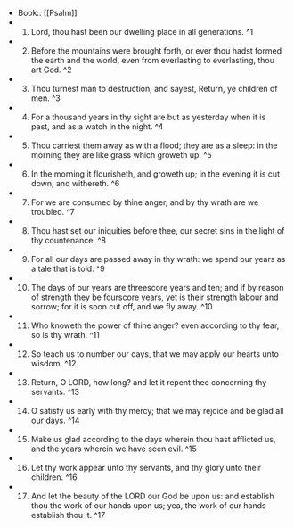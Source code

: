 - Book:: [[Psalm]]
- 1. Lord, thou hast been our dwelling place in all generations. ^1
- 2. Before the mountains were brought forth, or ever thou hadst formed the earth and the world, even from everlasting to everlasting, thou art God. ^2
- 3. Thou turnest man to destruction; and sayest, Return, ye children of men. ^3
- 4. For a thousand years in thy sight are but as yesterday when it is past, and as a watch in the night. ^4
- 5. Thou carriest them away as with a flood; they are as a sleep: in the morning they are like grass which groweth up. ^5
- 6. In the morning it flourisheth, and groweth up; in the evening it is cut down, and withereth. ^6
- 7. For we are consumed by thine anger, and by thy wrath are we troubled. ^7
- 8. Thou hast set our iniquities before thee, our secret sins in the light of thy countenance. ^8
- 9. For all our days are passed away in thy wrath: we spend our years as a tale that is told. ^9
- 10. The days of our years are threescore years and ten; and if by reason of strength they be fourscore years, yet is their strength labour and sorrow; for it is soon cut off, and we fly away. ^10
- 11. Who knoweth the power of thine anger? even according to thy fear, so is thy wrath. ^11
- 12. So teach us to number our days, that we may apply our hearts unto wisdom. ^12
- 13. Return, O LORD, how long? and let it repent thee concerning thy servants. ^13
- 14. O satisfy us early with thy mercy; that we may rejoice and be glad all our days. ^14
- 15. Make us glad according to the days wherein thou hast afflicted us, and the years wherein we have seen evil. ^15
- 16. Let thy work appear unto thy servants, and thy glory unto their children. ^16
- 17. And let the beauty of the LORD our God be upon us: and establish thou the work of our hands upon us; yea, the work of our hands establish thou it. ^17
